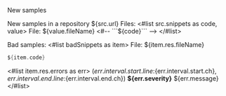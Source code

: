 New samples 

New samples in a repository ${src.url}
Files:
<#list src.snippets as code, value>
File: ${value.fileName}
    <#--  ```${code}```  -->
</#list>

Bad samples:
<#list badSnippets as item>
  File: ${item.res.fileName}

```kotlin
${item.code}
```

<#list item.res.errors as err>
(${err.interval.start.line}:${err.interval.start.ch}, ${err.interval.end.line}:${err.interval.end.ch}) **${err.severity}** ${err.message}
</#list>